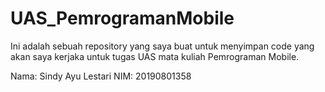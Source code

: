 # UAS_PemrogramanMobile
Ini adalah sebuah repository yang saya buat untuk menyimpan code yang akan saya kerjaka untuk tugas UAS mata kuliah Pemrograman Mobile.

Nama: Sindy Ayu Lestari
NIM: 20190801358
